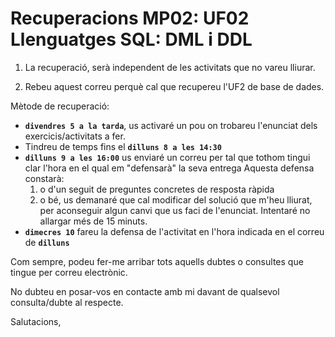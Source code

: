 # Recuperacions MP02: UF02 Llenguatges SQL: DML i DDL

1. La recuperació, serà independent de les activitats que no vareu lliurar.

1. Rebeu aquest correu perquè cal que recupereu l'UF2 de base de dades.

Mètode de recuperació:
- **```divendres 5 a la tarda```**, us activaré un pou on trobareu l'enunciat dels exercicis/activitats a fer.
- Tindreu de temps fins el **```dilluns 8 a les 14:30```**
- **```dilluns 9 a les 16:00```** us enviaré un correu per tal que tothom tingui clar l'hora en el qual em "defensarà" la seva entrega
Aquesta defensa constarà:
   1. o d'un seguit de preguntes concretes de resposta ràpida
   1. o bé, us demanaré que cal modificar del solució que m'heu lliurat, per aconseguir algun canvi que us faci de l'enunciat. Intentaré no allargar més de 15 minuts.
- **```dimecres 10```** fareu la defensa de l'activitat en l'hora indicada en el correu de **```dilluns```**

Com sempre, podeu fer-me arribar tots aquells dubtes o consultes que tingue per correu electrònic.

No dubteu en posar-vos en contacte amb mi davant de qualsevol consulta/dubte al respecte.

Salutacions,
